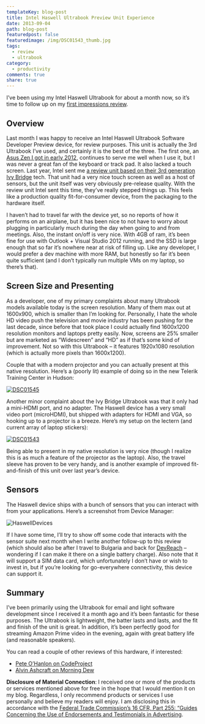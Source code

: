 ```yaml
---
templateKey: blog-post
title: Intel Haswell Ultrabook Preview Unit Experience
date: 2013-09-04
path: blog-post
featuredpost: false
featuredimage: /img/DSC01543_thumb.jpg
tags:
  - review
  - ultrabook
category:
  - productivity
comments: true
share: true
---
```


I’ve been using my Intel Haswell Ultrabook for about a month now, so it’s time to follow up on my [first impressions review](http://ardalis.com/first-impressions-of-the-intel-haswell-ultrabook).

## Overview

Last month I was happy to receive an Intel Haswell Ultrabook Software Developer Preview device, for review purposes. This unit is actually the 3rd Ultrabook I’ve used, and certainly it is the best of the three. The first one, an [Asus Zen I got in early 2012](http://ardalis.com/asus-zen-ultrabook-one-month-later), continues to serve me well when I use it, but I was never a great fan of the keyboard or track pad. It also lacked a touch screen. Last year, Intel sent me [a review unit based on their 3rd generation Ivy Bridge](http://ardalis.com/working-with-ivy-bridge-ultrabook-sensors) tech. That unit had a very nice touch screen as well as a host of sensors, but the unit itself was very obviously pre-release quality. With the review unit Intel sent this time, they’ve really stepped things up. This feels like a production quality fit-for-consumer device, from the packaging to the hardware itself.

I haven’t had to travel far with the device yet, so no reports of how it performs on an airplane, but it has been nice to not have to worry about plugging in particularly much during the day when going to and from meetings. Also, the instant on/off is very nice. With 4GB of ram, it’s been fine for use with Outlook + Visual Studio 2012 running, and the SSD is large enough that so far it’s nowhere near at risk of filling up. Like any developer, I would prefer a dev machine with more RAM, but honestly so far it’s been quite sufficient (and I don’t typically run multiple VMs on my laptop, so there’s that).

## Screen Size and Presenting

As a developer, one of my primary complaints about many Ultrabook models available today is the screen resolution. Many of them max out at 1600x900, which is smaller than I’m looking for. Personally, I hate the whole HD video push the television and movie industry has been pushing for the last decade, since before that took place I could actually find 1600x1200 resolution monitors and laptops pretty easily. Now, screens are 25% smaller but are marketed as “Widescreen” and “HD” as if that’s some kind of improvement. Not so with this Ultrabook – it features 1920x1080 resolution (which is actually more pixels than 1600x1200).

Couple that with a modern projector and you can actually present at this native resolution. Here’s a (poorly lit) example of doing so in the new Telerik Training Center in Hudson:

[![DSC01545](/img/DSC01545_thumb.jpg "DSC01545")](/wp-content/uploads/Media/Default/Windows-Live-Writer/Haswell-Ultrabook_CAA0/DSC01545.jpg)

Another minor complaint about the Ivy Bridge Ultrabook was that it only had a mini-HDMI port, and no adapter. The Haswell device has a very small video port (microHDMI), but shipped with adapters for HDMI and VGA, so hooking up to a projector is a breeze. Here’s my setup on the lectern (and current array of laptop stickers):

[![DSC01543](/img/DSC01543_thumb.jpg "DSC01543")](/wp-content/uploads/Media/Default/Windows-Live-Writer/Haswell-Ultrabook_CAA0/DSC01543.jpg)

Being able to present in my native resolution is very nice (though I realize this is as much a feature of the projector as the laptop). Also, the travel sleeve has proven to be very handy, and is another example of improved fit-and-finish of this unit over last year’s device.

## Sensors

The Haswell device ships with a bunch of sensors that you can interact with from your applications. Here’s a screenshot from Device Manager:

![HaswellDevices](/img/HaswellDevices_3.png "HaswellDevices")

If I have some time, I’ll try to show off some code that interacts with the sensor suite next month when I write another follow-up to this review (which should also be after I travel to Bulgaria and back for [DevReach](http://devreach.com) – wondering if I can make it there on a single battery charge). Also note that it will support a SIM data card, which unfortunately I don’t have or wish to invest in, but if you’re looking for go-everywhere connectivity, this device can support it.

## Summary

I’ve been primarily using the Ultrabook for email and light software development since I received it a month ago and it’s been fantastic for these purposes. The Ultrabook is lightweight, the batter lasts and lasts, and the fit and finish of the unit is great. In addition, it’s been perfectly good for streaming Amazon Prime video in the evening, again with great battery life (and reasonable speakers).

You can read a couple of other reviews of this hardware, if interested:

- [Pete O’Hanlon on CodeProject](http://www.codeproject.com/Articles/645338/Haswell-Intel-SDP-Unit-Software-Developer-Preview)
- [Alvin Ashcraft on Morning Dew](http://www.alvinashcraft.com/2013/08/28/the-dew-review-intel-haswell-ultrabook-review-part-2-daily-use)

**Disclosure of Material Connection**: I received one or more of the products or services mentioned above for free in the hope that I would mention it on my blog. Regardless, I only recommend products or services I use personally and believe my readers will enjoy. I am disclosing this in accordance with the [Federal Trade Commission’s 16 CFR, Part 255: “Guides Concerning the Use of Endorsements and Testimonials in Advertising](http://www.access.gpo.gov/nara/cfr/waisidx_03/16cfr255_03.html).

<script type="text/javascript"></p> <p>function _dmBootstrap(file) {</p> <p> var _dma = document.createElement('script');</p> <p> _dma.type = 'text/javascript';</p> <p> _dma.async = true;</p> <p> _dma.src = ('https:' == document.location.protocol ? 'https://' : 'http://') + file;</p> <p>(document.getElementsByTagName('head')[0] || document.getElementsByTagName('body')[0]).appendChild(_dma);</p> <p>}</p> <p>function _dmFollowup(file) { if (typeof DMAds === 'undefined') _dmBootstrap('cdn2.DeveloperMedia.com/a.min.js');}</p> <p>(function () { _dmBootstrap('cdn1.DeveloperMedia.com/a.min.js'); setTimeout(_dmFollowup, 2000);})();</p> <p></script>

